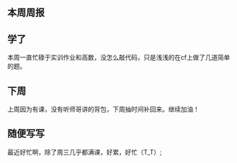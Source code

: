 ## 本周周报
## 学了
本周一直忙碌于实训作业和高数，没怎么敲代码，只是浅浅的在cf上做了几道简单的题。
## 下周
上周因为有课，没有听师哥讲的背包，下周抽时间补回来。继续加油！
## 随便写写
最近好忙啊，除了周三几乎都满课，好累，好忙（T_T）;
